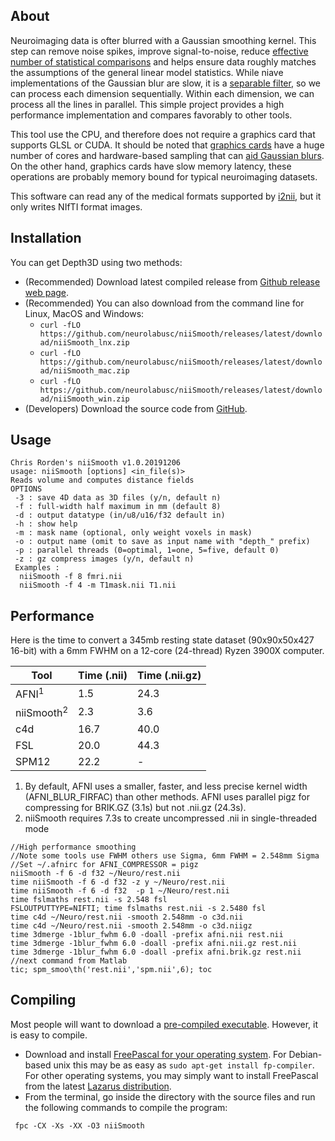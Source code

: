 ## About

Neuroimaging data is ofter blurred with a Gaussian smoothing kernel. This step can remove noise spikes, improve signal-to-noise, reduce [effective number of statistical comparisons](https://www.fil.ion.ucl.ac.uk/spm/doc/books/hbf2/pdfs/Ch14.pdf) and helps ensure data roughly matches the assumptions of the general linear model statistics. While niave implementations of the Gaussian blur are slow, it is a [separable filter](https://en.wikipedia.org/wiki/Gaussian_blur), so we can process each dimension sequentially. Within each dimension, we can process all the lines in parallel. This simple project provides a high performance implementation and compares favorably to other tools. 

This tool use the CPU, and therefore does not require a graphics card that supports GLSL or CUDA. It should be noted that [graphics cards](https://developer.apple.com/library/archive/documentation/Performance/Conceptual/OpenCL_MacProgGuide/TuningPerformanceOntheGPU/TuningPerformanceOntheGPU.html#//apple_ref/doc/uid/TP40008312-CH22-SW4) have a huge number of cores and hardware-based sampling that can [aid Gaussian blurs](https://gamedev.stackexchange.com/questions/26649/glsl-one-pass-gaussian-blur/26655). On the other hand, graphics cards have slow memory latency, these operations are probably memory bound for typical neuroimaging datasets.

This software can read any of the medical formats supported by [i2nii](https://github.com/rordenlab/i2nii), but it only writes NIfTI format images.

## Installation

You can get Depth3D using two methods:

 - (Recommended) Download latest compiled release from [Github release web page](https://github.com/neurolabusc/niiSmooth/releases).
 - (Recommended) You can also download from the command line for Linux, MacOS and Windows:
   * `curl -fLO https://github.com/neurolabusc/niiSmooth/releases/latest/download/niiSmooth_lnx.zip`
   * `curl -fLO https://github.com/neurolabusc/niiSmooth/releases/latest/download/niiSmooth_mac.zip`
   * `curl -fLO https://github.com/neurolabusc/niiSmooth/releases/latest/download/niiSmooth_win.zip`
 - (Developers) Download the source code from [GitHub](https://github.com/neurolabusc/niiSmooth).

## Usage

```
Chris Rorden's niiSmooth v1.0.20191206
usage: niiSmooth [options] <in_file(s)>
Reads volume and computes distance fields
OPTIONS
 -3 : save 4D data as 3D files (y/n, default n)
 -f : full-width half maximum in mm (default 8)
 -d : output datatype (in/u8/u16/f32 default in)
 -h : show help
 -m : mask name (optional, only weight voxels in mask)
 -o : output name (omit to save as input name with "depth_" prefix)
 -p : parallel threads (0=optimal, 1=one, 5=five, default 0)
 -z : gz compress images (y/n, default n)
 Examples :
  niiSmooth -f 8 fmri.nii
  niiSmooth -f 4 -m T1mask.nii T1.nii
```

## Performance

Here is the time to convert a 345mb resting state dataset (90x90x50x427 16-bit) with a 6mm FWHM on a 12-core (24-thread) Ryzen 3900X computer.

| Tool | Time (.nii) | Time (.nii.gz) |
| --- | --- | --- |
| AFNI<sup>1</sup> | 1.5 | 24.3 | 
| niiSmooth<sup>2</sup> | 2.3 | 3.6 | 
| c4d | 16.7 | 40.0 |
| FSL | 20.0 | 44.3 |
| SPM12 | 22.2 | - |

1. By default, AFNI uses a smaller, faster, and less precise kernel width (AFNI_BLUR_FIRFAC) than other methods. AFNI uses parallel pigz for compressing for BRIK.GZ (3.1s) but not .nii.gz (24.3s).
2. niiSmooth requires 7.3s to create uncompressed .nii in single-threaded mode

```
//High performance smoothing
//Note some tools use FWHM others use Sigma, 6mm FWHM = 2.548mm Sigma 
//Set ~/.afnirc for AFNI_COMPRESSOR = pigz
niiSmooth -f 6 -d f32 ~/Neuro/rest.nii
time niiSmooth -f 6 -d f32 -z y ~/Neuro/rest.nii
time niiSmooth -f 6 -d f32  -p 1 ~/Neuro/rest.nii
time fslmaths rest.nii -s 2.548 fsl 
FSLOUTPUTTYPE=NIFTI; time fslmaths rest.nii -s 2.5480 fsl
time c4d ~/Neuro/rest.nii -smooth 2.548mm -o c3d.nii
time c4d ~/Neuro/rest.nii -smooth 2.548mm -o c3d.niigz
time 3dmerge -1blur_fwhm 6.0 -doall -prefix afni.nii rest.nii
time 3dmerge -1blur_fwhm 6.0 -doall -prefix afni.nii.gz rest.nii
time 3dmerge -1blur_fwhm 6.0 -doall -prefix afni.brik.gz rest.nii
//next command from Matlab
tic; spm_smoo\th('rest.nii','spm.nii',6); toc
```

## Compiling

Most people will want to download a [pre-compiled executable](https://github.com/neurolabusc/niiSmooth/releases). However, it is easy to compile.

 - Download and install [FreePascal for your operating system](https://www.freepascal.org/download.html). For Debian-based unix this may be as easy as `sudo apt-get install fp-compiler`. For other operating systems, you may simply want to install FreePascal from the latest [Lazarus distribution](https://sourceforge.net/projects/lazarus/files/).
 - From the terminal, go inside the directory with the source files and run the following commands to compile the program:

```
 fpc -CX -Xs -XX -O3 niiSmooth
```


